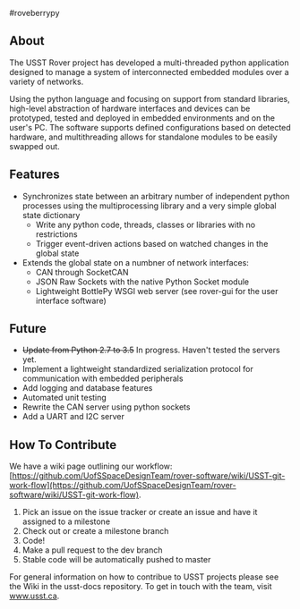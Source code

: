#roveberrypy

About
-----
The USST Rover project has developed a multi-threaded python application designed to manage a system of interconnected embedded modules over a variety of networks.

Using the python language and focusing on support from standard libraries, high-level abstraction of hardware interfaces and devices can be prototyped, tested and deployed in embedded environments and on the user's PC. The software supports defined configurations based on detected hardware, and multithreading allows for standalone modules to be easily swapped out.

Features
-------
* Synchronizes state between an arbitrary number of independent python processes using the multiprocessing library and a very simple global state dictionary
  * Write any python code, threads, classes or libraries with no restrictions
  * Trigger event-driven actions based on watched changes in the global state
* Extends the global state on a numbner of network interfaces:
  * CAN through SocketCAN
  * JSON Raw Sockets with the native Python Socket module
  * Lightweight BottlePy WSGI web server (see rover-gui for the user interface software)

Future
------
* ~~Update from Python 2.7 to 3.5~~ In progress. Haven't tested the servers yet.
* Implement a lightweight standardized serialization protocol for communication with embedded peripherals
* Add logging and database features
* Automated unit testing
* Rewrite the CAN server using python sockets
* Add a UART and I2C server

How To Contribute
-----------------
We have a wiki page outlining our workflow: [https://github.com/UofSSpaceDesignTeam/rover-software/wiki/USST-git-work-flow](https://github.com/UofSSpaceDesignTeam/rover-software/wiki/USST-git-work-flow).

1. Pick an issue on the issue tracker or create an issue and have it assigned to a milestone
2. Check out or create a milestone branch
2. Code!
3. Make a pull request to the dev branch
4. Stable code will be automatically pushed to master

For general information on how to contribue to USST projects please see the Wiki in the usst-docs repository.
To get in touch with the team, visit www.usst.ca.
